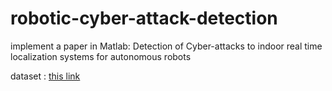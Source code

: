 # robotic-cyber-attack-detection
implement a paper in Matlab: Detection of Cyber-attacks to indoor real time localization systems for autonomous robots

dataset :
[ this link ](http://robotica.unileon.es/index.php/Benchmark_dataset_for_training/testing_of_Machine_Learning_Models_to_detect_cyber-attacks_to_an_indoor_real_time_localization_system_for_autonomous_robots)


